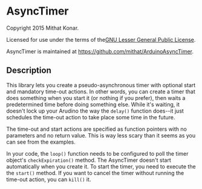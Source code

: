 AsyncTimer
==========

Copyright 2015 Mithat Konar.

Licensed for use under the terms of the[GNU Lesser General Public License](http://www.gnu.org/licenses/lgpl-3.0.en.html).

AsyncTimer is maintained at https://github.com/mithat/ArduinoAsyncTimer.

Description
-----------

This library lets you create a pseudo-asynchronous timer with optional start 
and mandatory time-out actions. In other words, you can create a timer that 
does something when you start it (or nothing if you prefer), then waits a 
predetermined time before doing something else. While it's waiting, it doesn't 
lock up your Arudino the way the `delay()` function does--it just schedules the
time-out action to take place some time in the future.

The time-out and start actions are specified as function pointers with no 
parameters and no return value. This is way less scary than it seems as you can
see from the examples.

In your code, the `loop()` function needs to be configured to poll the timer 
object's `checkExpiration()` method. The AsyncTimer doesn't start automatically 
when you  create it. To start the timer, you need to execute the the `start()` 
method. If you want to cancel the timer without running the time-out action, 
you can `kill()` it.
